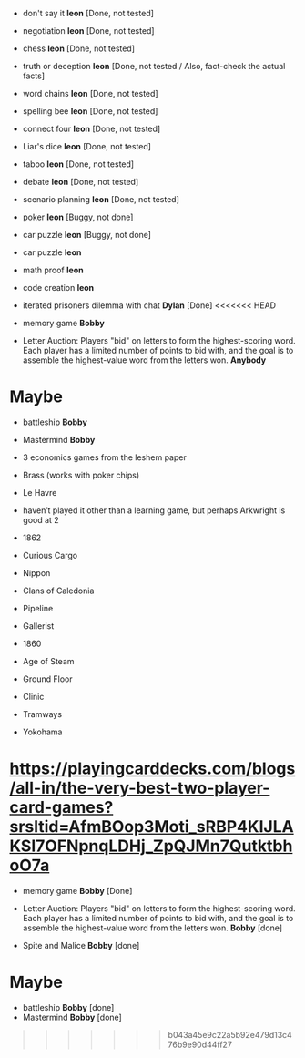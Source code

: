 - don't say it **leon** [Done, not tested]
- negotiation **leon** [Done, not tested]
- chess **leon** [Done, not tested]
- truth or deception **leon** [Done, not tested / Also, fact-check the actual facts]
- word chains **leon** [Done, not tested]

- spelling bee **leon** [Done, not tested]
- connect four **leon** [Done, not tested]
- Liar's dice **leon** [Done, not tested]
- taboo **leon** [Done, not tested]
- debate **leon** [Done, not tested]
- scenario planning **leon** [Done, not tested]


- poker **leon** [Buggy, not done]
- car puzzle **leon** [Buggy, not done]


- car puzzle **leon**
- math proof **leon**
- code creation **leon**


- iterated prisoners dilemma with chat **Dylan** [Done]
<<<<<<< HEAD





- memory game **Bobby**
- Letter Auction: Players "bid" on letters to form the highest-scoring word. Each player has a limited number of points to bid with, and the goal is to assemble the highest-value word from the letters won. **Anybody**

# Maybe
- battleship **Bobby**
- Mastermind **Bobby**

- 3 economics games from the leshem paper
- Brass (works with poker chips)
- Le Havre
-  haven’t played it other than a learning game, but perhaps Arkwright is good at 2
- 1862
- Curious Cargo
- Nippon
- Clans of Caledonia
- Pipeline
- Gallerist
- 1860
- Age of Steam
- Ground Floor
- Clinic
- Tramways
- Yokohama

https://playingcarddecks.com/blogs/all-in/the-very-best-two-player-card-games?srsltid=AfmBOop3Moti_sRBP4KIJLAKSl7OFNpnqLDHj_ZpQJMn7QutktbhoO7a
=======
- memory game **Bobby** [Done]

- Letter Auction: Players "bid" on letters to form the highest-scoring word. Each player has a limited number of points to bid with, and the goal is to assemble the highest-value word from the letters won. **Bobby** [done]

- Spite and Malice **Bobby** [done]

# Maybe
- battleship **Bobby** [done]
- Mastermind **Bobby** [done]
>>>>>>> b043a45e9c22a5b92e479d13c476b9e90d44ff27
